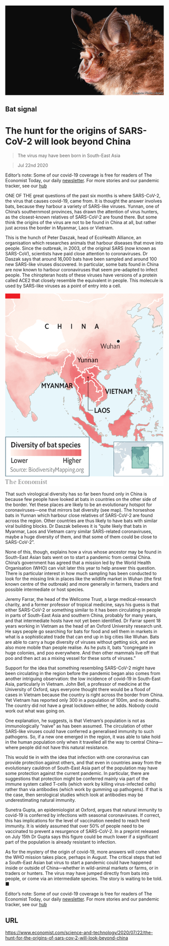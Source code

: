 ![](./images/20200725_STP003.jpg)

## Bat signal

# The hunt for the origins of SARS-CoV-2 will look beyond China

> The virus may have been born in South-East Asia

> Jul 22nd 2020

Editor’s note: Some of our covid-19 coverage is free for readers of The Economist Today, our daily [newsletter](https://www.economist.com/https://my.economist.com/user#newsletter). For more stories and our pandemic tracker, see our [hub](https://www.economist.com//news/2020/03/11/the-economists-coverage-of-the-coronavirus)

ONE OF THE great questions of the past six months is where SARS-CoV-2, the virus that causes covid-19, came from. It is thought the answer involves bats, because they harbour a variety of SARS-like viruses. Yunnan, one of China’s southernmost provinces, has drawn the attention of virus hunters, as the closest-known relatives of SARS-CoV-2 are found there. But some think the origins of the virus are not to be found in China at all, but rather just across the border in Myanmar, Laos or Vietnam.

This is the hunch of Peter Daszak, head of EcoHealth Alliance, an organisation which researches animals that harbour diseases that move into people. Since the outbreak, in 2003, of the original SARS (now known as SARS-CoV), scientists have paid close attention to coronaviruses. Dr Daszak says that around 16,000 bats have been sampled and around 100 new SARS-like viruses discovered. In particular, some bats found in China are now known to harbour coronaviruses that seem pre-adapted to infect people. The chiropteran hosts of these viruses have versions of a protein called ACE2 that closely resemble the equivalent in people. This molecule is used by SARS-like viruses as a point of entry into a cell.



![](./images/20200725_STM930.png)

That such virological diversity has so far been found only in China is because few people have looked at bats in countries on the other side of the border. Yet these places are likely to be an evolutionary hotspot for coronaviruses—one that mirrors bat diversity (see map). The horseshoe bats in Yunnan which harbour close relatives of SARS-CoV-2 are found across the region. Other countries are thus likely to have bats with similar viral building blocks. Dr Daszak believes it is “quite likely that bats in Myanmar, Laos and Vietnam carry similar SARS-related coronaviruses, maybe a huge diversity of them, and that some of them could be close to SARS-CoV-2”.

None of this, though, explains how a virus whose ancestor may be found in South-East Asian bats went on to start a pandemic from central China. China’s government has agreed that a mission led by the World Health Organisation (WHO) can visit later this year to help answer this question. There is particular interest in how much sampling has been conducted to look for the missing link in places like the wildlife market in Wuhan (the first known centre of the outbreak) and more generally in farmers, traders and possible intermediate or host species.

Jeremy Farrar, the head of the Wellcome Trust, a large medical-research charity, and a former professor of tropical medicine, says his guess is that either SARS-CoV-2 or something similar to it has been circulating in people in parts of South-East Asia and southern China, probably for many years, and that intermediate hosts have not yet been identified. Dr Farrar spent 18 years working in Vietnam as the head of an Oxford University research unit. He says people go searching for bats for food and sell them in markets in what is a sophisticated trade that can end up in big cities like Wuhan. Bats are able to carry a huge diversity of viruses without getting sick, and are also more mobile than people realise. As he puts it, bats “congregate in huge colonies, and poo everywhere. And then other mammals live off that poo and then act as a mixing vessel for these sorts of viruses.”

Support for the idea that something resembling SARS-CoV-2 might have been circulating in the region before the pandemic began also comes from another intriguing observation: the low incidence of covid-19 in South-East Asia, particularly in Vietnam. John Bell, a professor of medicine at the University of Oxford, says everyone thought there would be a flood of cases in Vietnam because the country is right across the border from China. Yet Vietnam has reported only 300 in a population of 100m, and no deaths. The country did not have a great lockdown either, he adds. Nobody could work out what was going on.

One explanation, he suggests, is that Vietnam’s population is not as immunologically “naive” as has been assumed. The circulation of other SARS-like viruses could have conferred a generalised immunity to such pathogens. So, if a new one emerged in the region, it was able to take hold in the human population only when it travelled all the way to central China—where people did not have this natural resistance.

This would tie in with the idea that infection with one coronavirus can provide protection against others, and that even in countries away from the evolutionary cauldron of South-East Asia part of the population may have some protection against the current pandemic. In particular, there are suggestions that protection might be conferred mainly via part of the immune system called T-cells (which work by killing virus-infected cells) rather than via antibodies (which work by gumming up pathogens). If that is the case, then serological studies which look at antibodies may be underestimating natural immunity.

Sunetra Gupta, an epidemiologist at Oxford, argues that natural immunity to covid-19 is conferred by infections with seasonal coronaviruses. If correct, this has implications for the level of vaccination needed to reach herd immunity. It is widely assumed that over 50% of people need to be vaccinated to prevent a resurgence of SARS-CoV-2. In a preprint released on July 15th Dr Gupta says this figure could be much lower if a significant part of the population is already resistant to infection.

As for the mystery of the origin of covid-19, more answers will come when the WHO mission takes place, perhaps in August. The critical steps that led a South-East Asian bat virus to start a pandemic could have happened inside or outside of China—whether in wild-animal markets or farms, or in traders or hunters. The virus may have jumped directly from bats into people, or come via an intermediate species. The story is waiting to be told. ■

Editor’s note: Some of our covid-19 coverage is free for readers of The Economist Today, our daily [newsletter](https://www.economist.com/https://my.economist.com/user#newsletter). For more stories and our pandemic tracker, see our [hub](https://www.economist.com//news/2020/03/11/the-economists-coverage-of-the-coronavirus)

## URL

https://www.economist.com/science-and-technology/2020/07/22/the-hunt-for-the-origins-of-sars-cov-2-will-look-beyond-china
